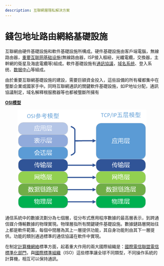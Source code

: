 ```yaml
---
description: 互聯網層隱私解決方案
---
```


# 錢包地址路由網絡基礎設施

互聯網由硬件基礎設施和軟件基礎設施所構成。硬件基礎設施由客戶端電腦，無線路由器，[重要互联网基础设施](https://zh.wikipedia.org/wiki/%E9%87%8D%E8%A6%81%E4%BA%92%E8%81%AF%E7%B6%B2%E5%9F%BA%E7%A4%8E%E8%A8%AD%E6%96%BD)(無線路由器，ISP接入樞紐，光纖電纜，交換器，主幹網的衛星及海底電纜等)組成。軟件基礎設施有[通訊協議](https://zh.wikipedia.org/zh-hant/%E7%BD%91%E9%99%85%E5%8D%8F%E8%AE%AE)，[域名系统](https://zh.wikipedia.org/wiki/%E5%9F%9F%E5%90%8D%E7%B3%BB%E7%BB%9F)、登入系统、[数据中心](https://zh.wikipedia.org/wiki/%E6%95%B0%E6%8D%AE%E4%B8%AD%E5%BF%83)等組成。

由於重要互聯網基礎設施的建設，需要巨額資金投入，這些設備的所有權都集中在壟斷企業或國家手中。同時互聯網通訊的關鍵軟件基礎設施，如IP地址分配，通訊協議制定，域名解釋根服務器等也都被壟斷所擁有

[**OSI模型**](https://zh.wikipedia.org/zh-hant/OSI%E6%A8%A1%E5%9E%8B)

<figure><img src="../../../.gitbook/assets/image.png" alt=""><figcaption></figcaption></figure>

通信系統中的數據流劃分為七個層，從分布式應用程序數據的最高層表示，到跨通信媒介傳輸數據的物理實現。物理層指所有關鍵硬件基礎設施。數據鏈路層開始往上都是軟件範籌，每個中間層為其上一層提供功能，其自身功能則由其下一層提供。功能的類別通過標準的通信協議在軟件中實現。

在制定[計算機網絡](https://zh.wikipedia.org/wiki/%E8%AE%A1%E7%AE%97%E6%9C%BA%E7%BD%91%E7%BB%9C)標準方面，起着重大作用的兩大國際組織是：[國際電信聯盟電信標準化部門](https://zh.wikipedia.org/wiki/%E5%9C%8B%E9%9A%9B%E9%9B%BB%E4%BF%A1%E8%81%AF%E7%9B%9F%E9%9B%BB%E4%BF%A1%E6%A8%99%E6%BA%96%E5%8C%96%E9%83%A8%E9%96%80)，與[國際標準組織](https://zh.wikipedia.org/wiki/%E5%9B%BD%E9%99%85%E6%A0%87%E5%87%86%E7%BB%84%E7%BB%87)（ISO）這些標準讓全球不同類型，不同操作系統的計算機，相互可以保持通訊。
